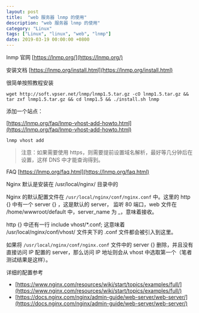```yaml
---
layout: post
title:  "web 服务器 lnmp 的使用"
description: "web 服务器 lnmp 的使用"
category: "Linux"
tags: ["Linux", "linux", "web", "lnmp"]
date: 2019-03-19 00:00:00 +0800
---
```


lnmp 官网 [https://lnmp.org/](https://lnmp.org/)

安装文档 [https://lnmp.org/install.html](https://lnmp.org/install.html)

很简单按照教程安装

```
wget http://soft.vpser.net/lnmp/lnmp1.5.tar.gz -cO lnmp1.5.tar.gz && tar zxf lnmp1.5.tar.gz && cd lnmp1.5 && ./install.sh lnmp
```

添加一个站点：

[https://lnmp.org/faq/lnmp-vhost-add-howto.html](https://lnmp.org/faq/lnmp-vhost-add-howto.html)


```
lnmp vhost add
```

> 注意：如果需要使用 https，则需要提前设置域名解析，最好等几分钟后在设置，这样 DNS 中才能查询得到。

FAQ [https://lnmp.org/faq.html](https://lnmp.org/faq.html)

Nginx 默认是安装在 /usr/local/nginx/ 目录中的

Nginx 的默认配置文件在 `/usr/local/nginx/conf/nginx.conf` 中。这里的 http {} 中有一个 server {} ，这是默认的 server， 监听 80 端口，web 文件在 /home/wwwroot/default 中，server_name 为 _，意味着接收。

http {} 中还有一行 include vhost/*.conf; 这意味着 /usr/local/nginx/conf/vhost/ 文件夹下的 .conf 文件都会被引入到这里。

如果将 `/usr/local/nginx/conf/nginx.conf` 文件中的 server {} 删除，并且没有直接访问 IP 配置的 server，那么访问 IP 地址则会从 vhost 中选取第一个（笔者测试结果是这样）。

详细的配置参考
- [https://www.nginx.com/resources/wiki/start/topics/examples/full/](https://www.nginx.com/resources/wiki/start/topics/examples/full/)
- [https://docs.nginx.com/nginx/admin-guide/web-server/web-server/](https://docs.nginx.com/nginx/admin-guide/web-server/web-server/)
